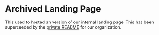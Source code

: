 # Archived Landing Page

This used to hosted an version of our internal landing page. This has been superceeded by the [private README](https://github.com/livingingroups/.github-private/blob/main/profile/README.md) for our organization.

